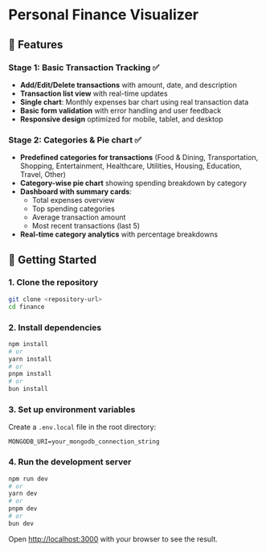 # Personal Finance Visualizer

## 🚀 Features

### Stage 1: Basic Transaction Tracking ✅

- **Add/Edit/Delete transactions** with amount, date, and description
- **Transaction list view** with real-time updates
- **Single chart**: Monthly expenses bar chart using real transaction data
- **Basic form validation** with error handling and user feedback
- **Responsive design** optimized for mobile, tablet, and desktop

### Stage 2: Categories & Pie chart ✅

- **Predefined categories for transactions** (Food & Dining, Transportation, Shopping, Entertainment, Healthcare, Utilities, Housing, Education, Travel, Other)
- **Category-wise pie chart** showing spending breakdown by category
- **Dashboard with summary cards**:
  - Total expenses overview
  - Top spending categories
  - Average transaction amount
  - Most recent transactions (last 5)
- **Real-time category analytics** with percentage breakdowns

## 🚀 Getting Started

### 1. Clone the repository

```bash
git clone <repository-url>
cd finance
```

### 2. Install dependencies

```bash
npm install
# or
yarn install
# or
pnpm install
# or
bun install
```

### 3. Set up environment variables

Create a `.env.local` file in the root directory:

```env
MONGODB_URI=your_mongodb_connection_string
```

### 4. Run the development server

```bash
npm run dev
# or
yarn dev
# or
pnpm dev
# or
bun dev
```

Open [http://localhost:3000](http://localhost:3000) with your browser to see the result.
